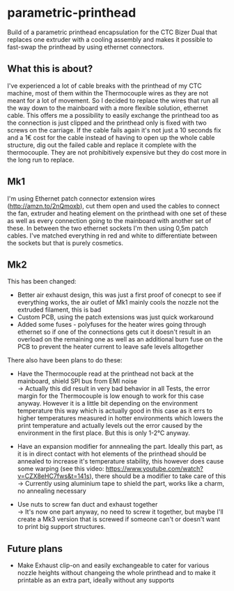 # parametric-printhead
Build of a parametric printhead encapsulation for the CTC Bizer Dual that replaces one extruder with a cooling assembly and makes it possible to fast-swap the printhead by using ethernet connectors.

## What this is about?
I've experienced a lot of cable breaks with the printhead of my CTC machine, most of them within the Thermocouple wires as they are not meant for a lot of movement. So I decided to replace the wires that run all the way down to the mainboard with a more flexible solution, ethernet cable. This offers me a possibility to easily exchange the printhead too as the connection is just clipped and the printhead only is fixed with two screws on the carriage. If the cable fails again it's not just a 10 seconds fix and a 1€ cost for the cable instead of having to open up the whole cable structure, dig out the failed cable and replace it complete with the thermocouple. They are not prohibitively expensive but they do cost more in the long run to replace.

## Mk1
I'm using Ethernet patch connector extension wires (http://amzn.to/2nQmoxb), cut them open and used the cables to connect the fan, extruder and heating element on the printhead with one set of these as well as every connection going to the mainboard with another set of these. In between the two ethernet sockets I'm then using 0,5m patch cables. I've matched everything in red and white to differentiate between the sockets but that is purely cosmetics.

## Mk2
This has been changed:
- Better air exhaust design, this was just a first proof of conecpt to see if everything works, the air outlet of Mk1 mainly cools the nozzle not the extruded filament, this is bad
- Custom PCB, using the patch extensions was just quick workaround
- Added some fuses - polyfuses for the heater wires going through ethernet so if one of the connections gets cut it doesn't result in an overload on the remaining one as well as an additional burn fuse on the PCB to prevent the heater current to leave safe levels alltogether

There also have been plans to do these:
- Have the Thermocouple read at the printhead not back at the mainboard, shield SPI bus from EMI noise  
-> Actually this did result in very bad behavior in all Tests, the error margin for the Thermocouple is low enough to work for this case anyway. However it is a little bit depending on the environment temperature this way which is actually good in this case as it errs to higher temperatures measured in hotter environments which lowers the print temperature and actually levels out the error caused by the environment in the first place. But this is only 1-2°C anyway.

- Have an expansion modifier for annnealing the part. Ideally this part, as it is in direct contact with hot elements of the printhead should be annealed to increase it's temperature stability, this however does cause some warping (see this video: https://www.youtube.com/watch?v=CZX8eHC7fws&t=141s), there should be a modifier to take care of this  
-> Currently using aluminium tape to shield the part, works like a charm, no annealing necessary

- Use nuts to screw fan duct and exhaust together  
-> It's now one part anyway, no need to screw it together, but maybe I'll create a Mk3 version that is screwed if someone can't or doesn't want to print big support structures.

## Future plans
- Make Exhaust clip-on and easily exchangeable to cater for various nozzle heights without changeing the whole printhead and to make it printable as an extra part, ideally without any supports
